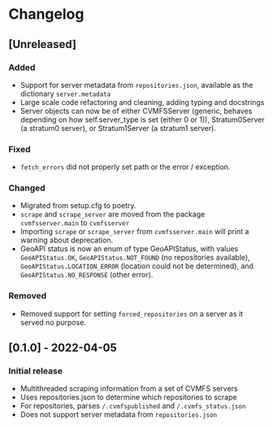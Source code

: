 # Changelog

## [Unreleased]

### Added

- Support for server metadata from `repositories.json`, available as the dictionary `server.metadata`
- Large scale code refactoring and cleaning, adding typing and docstrings
- Server objects can now be of either CVMFSServer (generic, behaves depending on how self.server_type is set (either 0 or 1)), Stratum0Server (a stratum0 server), or Stratum1Server (a stratum1 server).

### Fixed

- `fetch_errors` did not properly set path or the error / exception.

### Changed

- Migrated from setup.cfg to poetry.
- `scrape` and `scrape_server` are moved from the package `cvmfsserver.main` to `cvmfsserver`
- Importing `scrape` or `scrape_server` from `cvmfsserver.main` will print a warning about deprecation.
- GeoAPI status is now an enum of type GeoAPIStatus, with values `GeoAPIStatus.OK`, `GeoAPIStatus.NOT_FOUND` (no repositories available), `GeoAPIStatus.LOCATION_ERROR` (location could not be determined), and `GeoAPIStatus.NO_RESPONSE` (other error).

### Removed

- Removed support for setting `forced_repositories` on a server as it served no purpose.

## [0.1.0] - 2022-04-05

### Initial release

- Multithreaded scraping information from a set of CVMFS servers
- Uses repositories.json to determine which repositories to scrape
- For repositories, parses `/.cvmfspublished` and `/.cvmfs_status.json`
- Does not support server metadata from `repositories.json`
